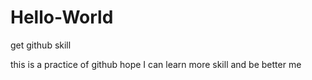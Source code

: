 # Hello-World
get github skill 

this is a practice of github
hope I can learn more skill and be better me
